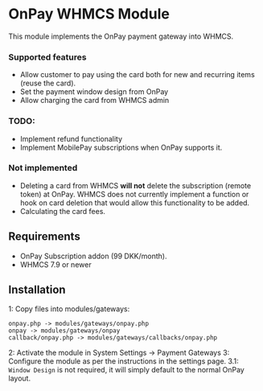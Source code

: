# OnPay WHMCS Module

This module implements the OnPay payment gateway into WHMCS.

### Supported features
- Allow customer to pay using the card both for new and recurring items (reuse the card).
- Set the payment window design from OnPay
- Allow charging the card from WHMCS admin

### TODO:
- Implement refund functionality
- Implement MobilePay subscriptions when OnPay supports it.

### Not implemented
- Deleting a card from WHMCS **will not** delete the subscription (remote token) at OnPay. WHMCS does not currently implement a function or hook on card deletion that would allow this functionality to be added.
- Calculating the card fees.


## Requirements

- OnPay Subscription addon (99 DKK/month).
- WHMCS 7.9 or newer

## Installation

1: Copy files into modules/gateways:

```
onpay.php -> modules/gateways/onpay.php
onpay -> modules/gateways/onpay
callback/onpay.php -> modules/gateways/callbacks/onpay.php
```

2: Activate the module in System Settings -> Payment Gateways
3: Configure the module as per the instructions in the settings page.
3.1: `Window Design` is not required, it will simply default to the normal OnPay layout.
